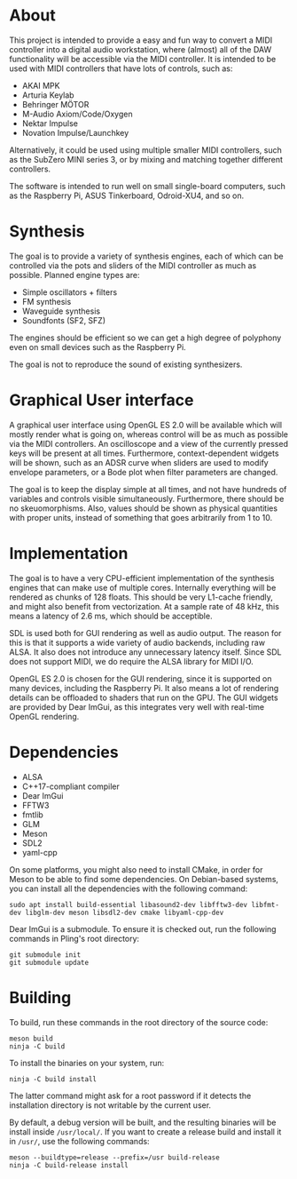 # About

This project is intended to provide a easy and fun way to convert a MIDI
controller into a digital audio workstation, where (almost) all of the DAW
functionality will be accessible via the MIDI controller. It is intended to be
used with MIDI controllers that have lots of controls, such as:

* AKAI MPK
* Arturia Keylab
* Behringer MÖTOR
* M-Audio Axiom/Code/Oxygen
* Nektar Impulse
* Novation Impulse/Launchkey

Alternatively, it could be used using multiple smaller MIDI controllers, such
as the SubZero MINI series 3, or by mixing and matching together different
controllers.

The software is intended to run well on small single-board computers, such as
the Raspberry Pi, ASUS Tinkerboard, Odroid-XU4, and so on.

# Synthesis

The goal is to provide a variety of synthesis engines, each of which can be
controlled via the pots and sliders of the MIDI controller as much as possible.
Planned engine types are:

* Simple oscillators + filters
* FM synthesis
* Waveguide synthesis
* Soundfonts (SF2, SFZ)

The engines should be efficient so we can get a high degree of polyphony
even on small devices such as the Raspberry Pi.

The goal is not to reproduce the sound of existing synthesizers.

# Graphical User interface

A graphical user interface using OpenGL ES 2.0 will be available which will
mostly render what is going on, whereas control will be as much as possible via
the MIDI controllers. An oscilloscope and a view of the currently pressed keys
will be present at all times. Furthermore, context-dependent widgets will be
shown, such as an ADSR curve when sliders are used to modify envelope
parameters, or a Bode plot when filter parameters are changed.

The goal is to keep the display simple at all times, and not have hundreds of
variables and controls visible simultaneously. Furthermore, there should be no
skeuomorphisms.  Also, values should be shown as physical quantities with
proper units, instead of something that goes arbitrarily from 1 to 10.

# Implementation

The goal is to have a very CPU-efficient implementation of the synthesis
engines that can make use of multiple cores. Internally everything will be
rendered as chunks of 128 floats. This should be very L1-cache friendly, and
might also benefit from vectorization. At a sample rate of 48 kHz, this means a
latency of 2.6 ms, which should be acceptible.

SDL is used both for GUI rendering as well as audio output. The reason for this
is that it supports a wide variety of audio backends, including raw ALSA. It
also does not introduce any unnecessary latency itself. Since SDL does not
support MIDI, we do require the ALSA library for MIDI I/O.

OpenGL ES 2.0 is chosen for the GUI rendering, since it is supported on many
devices, including the Raspberry Pi. It also means a lot of rendering details
can be offloaded to shaders that run on the GPU. The GUI widgets are provided
by Dear ImGui, as this integrates very well with real-time OpenGL rendering.

# Dependencies

* ALSA
* C++17-compliant compiler
* Dear ImGui
* FFTW3
* fmtlib
* GLM
* Meson
* SDL2
* yaml-cpp

On some platforms, you might also need to install CMake, in order for Meson to be able to find some dependencies.
On Debian-based systems, you can install all the dependencies with the following command:

    sudo apt install build-essential libasound2-dev libfftw3-dev libfmt-dev libglm-dev meson libsdl2-dev cmake libyaml-cpp-dev

Dear ImGui is a submodule.  To ensure it is checked out, run the following
commands in Pling's root directory:

    git submodule init
    git submodule update

# Building

To build, run these commands in the root directory of the source code:

    meson build
    ninja -C build

To install the binaries on your system, run:

    ninja -C build install

The latter command might ask for a root password if it detects the installation
directory is not writable by the current user.

By default, a debug version will be built, and the resulting binaries will be
install inside `/usr/local/`. If you want to create a release build and install
it in `/usr/`, use the following commands:

    meson --buildtype=release --prefix=/usr build-release
    ninja -C build-release install
